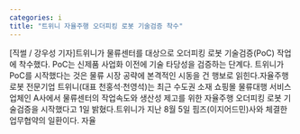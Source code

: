 ```yaml
---
categories: i
title: "트위니 자율주행 오더피킹 로봇 기술검증 착수"
---
```

[직썰 / 강우성 기자]트위니가 물류센터를 대상으로 오더피킹 로봇 기술검증(PoC) 작업에 착수했다. PoC는 신제품 사업화 이전에 기술 타당성을 검증하는 단계다. 트위니가 PoC를 시작했다는 것은 물류 시장 공략에 본격적인 시동을 건 행보로 읽힌다.자율주행 로봇 전문기업 트위니(대표 천홍석·천영석)는 최근 수도권 소재 쇼핑몰 물류대행 서비스업체인 A사에서 물류센터의 작업속도와 생산성 제고를 위한 자율주행 오더피킹 로봇 기술검증을 시작했다고 1일 밝혔다.트위니가 지난 8월 5일 핌즈(이지어드민)사와 체결한 업무협약의 일환이다. 자율